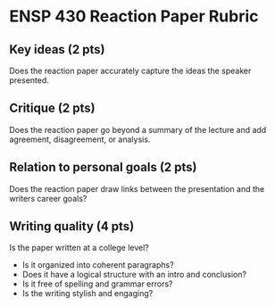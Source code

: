 # ENSP 430 Reaction Paper Rubric

## Key ideas (2 pts)
Does the reaction paper accurately capture the ideas the speaker
presented.

## Critique (2 pts)
Does the reaction paper go beyond a summary of the lecture and add
agreement, disagreement, or analysis.

## Relation to personal goals (2 pts)
Does the reaction paper draw links between the presentation and the
writers career goals?

## Writing quality (4 pts)
Is the paper written at a college level?

- Is it organized into coherent paragraphs?
- Does it have a logical structure with an intro and conclusion?
- Is it free of spelling and grammar errors?
- Is the writing stylish and engaging?

